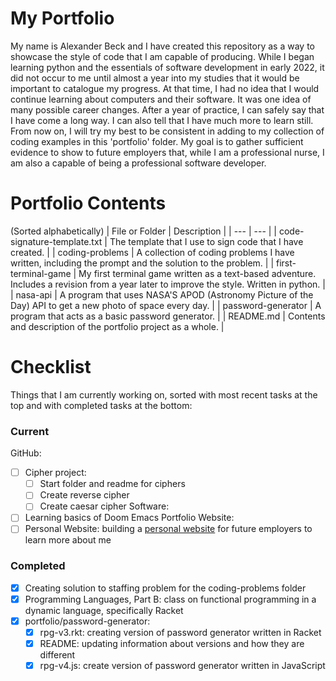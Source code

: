 # My Portfolio

My name is Alexander Beck and I have created this repository as a way to showcase the style of code that I am capable of producing. While I began learning python and the essentials of software development in early 2022, it did not occur to me until almost a year into my studies that it would be important to catalogue my progress. At that time, I had no idea that I would continue learning about computers and their software. It was one idea of many possible career changes. After a year of practice, I can safely say that I have come a long way. I can also tell that I have much more to learn still. From now on, I will try my best to be consistent in adding to my collection of coding examples in this 'portfolio' folder. My goal is to gather sufficient evidence to show to future employers that, while I am a professional nurse, I am also a capable of being a professional software developer.

# Portfolio Contents

(Sorted alphabetically)
| File or Folder | Description |
| --- | --- |
| code-signature-template.txt | The template that I use to sign code that I have created. |
| coding-problems | A collection of coding problems I have written, including the prompt and the solution to the problem. |
| first-terminal-game | My first terminal game written as a text-based adventure. Includes a revision from a year later to improve the style. Written in python. |
| nasa-api | A program that uses NASA'S APOD (Astronomy Picture of the Day) API to get a new photo of space every day. |
| password-generator | A program that acts as a basic password generator. |
| README.md | Contents and description of the portfolio project as a whole. |

# Checklist

Things that I am currently working on, sorted with most recent tasks at the top and with completed tasks at the bottom:

### Current

GitHub:
- [ ] Cipher project:
     - [ ] Start folder and readme for ciphers
     - [ ] Create reverse cipher
     - [ ] Create caesar cipher
Software:
- [ ] Learning basics of Doom Emacs
Portfolio Website:
- [ ] Personal Website: building a [personal website](https://sites.google.com/view/alexandercbeck/home) for future employers to learn more about me

### Completed

- [x] Creating solution to staffing problem for the coding-problems folder
- [X] Programming Languages, Part B: class on functional programming in a dynamic language, specifically Racket
- [X] portfolio/password-generator:
     - [X] rpg-v3.rkt: creating version of password generator written in Racket
     - [X] README: updating information about versions and how they are different
     - [X] rpg-v4.js: create version of password generator written in JavaScript
